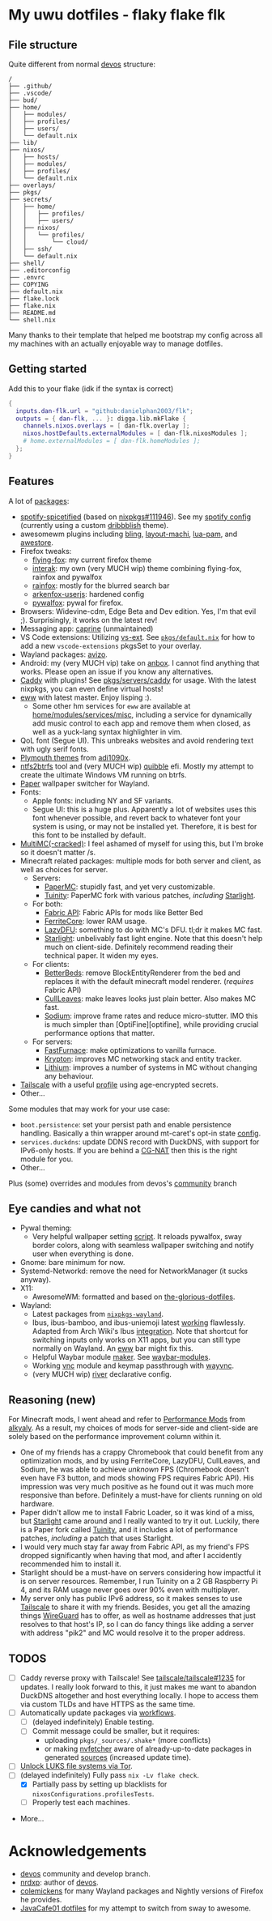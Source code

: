 # My uwu dotfiles - flaky flake flk

## File structure

Quite different from normal [devos] structure:

```
/
├── .github/
├── .vscode/
├── bud/
├── home/
│   ├── modules/
│   ├── profiles/
│   ├── users/
│   └── default.nix
├── lib/
├── nixos/
│   ├── hosts/
│   ├── modules/
│   ├── profiles/
│   └── default.nix
├── overlays/
├── pkgs/
├── secrets/
│   ├── home/
│   │   ├── profiles/
│   │   ├── users/
│   ├── nixos/
│   │   └── profiles/
│   │       └── cloud/
│   ├── ssh/
│   └── default.nix
├── shell/
├── .editorconfig
├── .envrc
├── COPYING
├── default.nix
├── flake.lock
├── flake.nix
├── README.md
└── shell.nix
```

Many thanks to their template that helped me bootstrap my config across all my machines with an actually enjoyable way to manage dotfiles.

## Getting started

Add this to your flake (idk if the syntax is correct)
```nix
{
  inputs.dan-flk.url = "github:danielphan2003/flk";
  outputs = { dan-flk, ... }: digga.lib.mkFlake {
    channels.nixos.overlays = [ dan-flk.overlay ];
    nixos.hostDefaults.externalModules = [ dan-flk.nixosModules ];
    # home.externalModules = [ dan-flk.homeModules ];
  };
}
```

## Features

A lot of [packages][pkgs]:
- [spotify-spicetified][my-spotify-spicetified] (based on [nixpkgs#111946][nixpkgs-spotify-spicetified]).
  See my [spotify config][my-spotify-config] (currently using a custom [dribbblish][ddt] theme).
- awesomewm plugins including [bling], [layout-machi], [lua-pam], and [awestore].
- Firefox tweaks:
  - [flying-fox]: my current firefox theme
  - [interak]: my own (very MUCH wip) theme combining flying-fox, rainfox and pywalfox
  - [rainfox]: mostly for the blurred search bar
  - [arkenfox-userjs]: hardened config
  - [pywalfox]: pywal for firefox.
- Browsers: Widevine-cdm, Edge Beta and Dev edition. Yes, I'm that evil ;). Surprisingly, it works on the latest rev!
- Messaging app: [caprine] (unmaintained)
- VS Code extensions: Utilizing [vs-ext]. See [`pkgs/default.nix`][vs-ext-example] for how to add a new `vscode-extensions` pkgsSet to your overlay.
- Wayland packages: [avizo].
- Android: my (very MUCH vip) take on [anbox]. I cannot find anything that works. Please open an issue if you know any alternatives.
- [Caddy][caddy] with plugins! See [pkgs/servers/caddy][caddy-with-plugins] for usage. With the latest nixpkgs, you can even define virtual hosts!
- [eww] with latest master. Enjoy lisping :).
  - Some other hm services for `eww` are available at [home/modules/services/misc](./home/modules/services/misc), including a service for dynamically add music control to each app and remove them when closed, as well as a yuck-lang syntax highlighter in vim.
- QoL font (Segue UI). This unbreaks websites and avoid rendering text with ugly serif fonts.
- [Plymouth themes][plymouth-themes] from [adi1090x].
- [ntfs2btrfs] tool and (very MUCH wip) [quibble][quibble] efi. Mostly my attempt to create the ultimate Windows VM running on btrfs.
- [Paper][paper] wallpaper switcher for Wayland.
- Fonts:
  - Apple fonts: including NY and SF variants.
  - Segue UI: this is a huge plus. Apparently a lot of websites uses this font whenever possible, and revert back to whatever font your system is using, or may not be installed yet. Therefore, it is best for this font to be installed by default.
- [MultiMC(-cracked)][mmc-cracked]: I feel ashamed of myself for using this, but I'm broke so it doesn't matter /s.
- Minecraft related packages: multiple mods for both server and client, as well as choices for server.
  - Servers:
    - [PaperMC][papermc]: stupidly fast, and yet very customizable.
    - [Tuinity][tuinity]: PaperMC fork with various patches, *including* [Starlight][starlight].
  - For both:
    - [Fabric API][fabric-api]: Fabric APIs for mods like Better Bed
    - [FerriteCore][ferrite-core]: lower RAM usage.
    - [LazyDFU][lazydfu]: something to do with MC's DFU. tl;dr it makes MC fast.
    - [Starlight][starlight]: unbelivably fast light engine. Note that this doesn't help much on client-side. Definitely recommend reading their technical paper. It widen my eyes.
  - For clients:
    - [BetterBeds][better-beds]: remove BlockEntityRenderer from the bed and replaces it with the default minecraft model renderer. (*requires* Fabric API)
    - [CullLeaves][cull-leaves]: make leaves looks just plain better. Also makes MC fast.
    - [Sodium][sodium]: improve frame rates and reduce micro-stutter. IMO this is much simpler than [OptiFine][optifine], while providing crucial performance options that matter.
  - For servers:
    - [FastFurnace][fast-furnace]: make optimizations to vanilla furnace.
    - [Krypton][krypton]: improves MC networking stack and entity tracker.
    - [Lithium][lithium]: improves a number of systems in MC without changing any behaviour.
- [Tailscale][tailscale] with a useful [profile][tailscale-profile] using age-encrypted secrets.
- Other...

Some modules that may work for your use case:
- `boot.persistence`: set your persist path and enable persistence handling. Basically a thin wrapper around mt-caret's opt-in state [config][optin-state].
- `services.duckdns`: update DDNS record with DuckDNS, with support for IPv6-only hosts. If you are behind a [CG-NAT][cg-nat] then this is the right module for you.
- Other...

Plus (some) overrides and modules from devos's [community][devos-community] branch

## Eye candies and what not
- Pywal theming:
  - Very helpful wallpaper setting [script][wal-set]. It reloads pywalfox, sway border colors, along with seamless wallpaper switching and notify user when everything is done.
- Gnome: bare minimum for now.
- Systemd-Networkd: remove the need for NetworkManager (it sucks anyway).
- X11:
  - AwesomeWM: formatted and based on [the-glorious-dotfiles].
- Wayland:
  - Latest packages from [`nixpkgs-wayland`][nixpkgs-wayland].
  - Ibus, ibus-bamboo, and ibus-uniemoji latest [working][sway-startup] flawlessly. Adapted from Arch Wiki's Ibus [integration][arch-wiki-ibus]. Note that shortcut for switching inputs only works on X11 apps, but you can still type normally on Wayland. An [eww] bar might fix this.
  - Helpful Waybar module [maker][waybar-module-maker]. See [waybar-modules][waybar-modules].
  - Working [vnc][repo-root-vnc] module and keymap passthrough with [wayvnc].
  - (very MUCH wip) [river] declarative config.

## Reasoning (new)

For Minecraft mods, I went ahead and refer to [Performance Mods][performance-mods] from [alkyaly]. As a result, my choices of mods for server-side and client-side are solely based on the performance improvement column within it.
- One of my friends has a crappy Chromebook that could benefit from any optimization mods, and by using FerriteCore, LazyDFU, CullLeaves, and Sodium, he was able to achieve *unknown* FPS (Chromebook doesn't even have F3 button, and mods showing FPS requires Fabric API).
  His impression was very much positive as he found out it was much more responsive than before. Definitely a must-have for clients running on old hardware.
- Paper didn't allow me to install Fabric Loader, so it was kind of a miss, but [Starlight][starlight] came around and I really wanted to try it out. Luckily, there is a Paper fork called [Tuinity][tuinity], and it includes a lot of performance patches, *including* a patch that uses Starlight.
- I would very much stay far away from Fabric API, as my friend's FPS dropped significantly when having that mod, and after I accidently recommended him to install it.
- Starlight should be a must-have on servers considering how impactful it is on server resources. Remember, I run Tuinity on a 2 GB Raspberry Pi 4, and its RAM usage never goes over 90% even with multiplayer.
- My server only has public IPv6 address, so it makes senses to use [Tailscale][tailscale] to share it with my friends. Besides, you get all the amazing things [WireGuard][wireguard] has to offer, as well as hostname addresses that just resolves to that host's IP, so I can do fancy things like adding a server with address "pik2" and MC would resolve it to the proper address.

## TODOS
- [ ] Caddy reverse proxy with Tailscale! See [tailscale/tailscale#1235][tailscale-reverse-proxy] for updates.
  I really look forward to this, it just makes me want to abandon DuckDNS altogether and host everything locally.
  I hope to access them via custom TLDs and have HTTPS as the same time.
- [ ] Automatically update packages via [workflows][auto-update-pkgs-workflow].
  - [ ] (delayed indefinitely) Enable testing.
  - [ ] Commit message could be smaller, but it requires:
    - uploading `pkgs/_sources/.shake*` (more conflicts)
    - or making [nvfetcher] aware of already-up-to-date packages in generated [sources][generated-sources] (increased update time).
- [ ] [Unlock LUKS file systems via Tor][tor-luks-unlock].
- [ ] (delayed indefinitely) Fully pass `nix -Lv flake check`.
  - [x] Partially pass by setting up blacklists for `nixosConfigurations.profilesTests`.
  - [ ] Properly test each machines.
- More...

# Acknowledgements
- [devos] community and develop branch.
- [nrdxp]: author of [devos].
- [colemickens] for many Wayland packages and Nightly versions of Firefox he provides.
- [JavaCafe01 dotfiles][JavaCafe01-dotfiles] for my attempt to switch from sway to awesome.

[devos]: https://github.com/divnix/devos

[nrdxp]: https://github.com/nrdxp

[divnix-agenix]: https://github.com/divnix/devos/blob/develop/flake.nix#L23

[rage-v0.6.0-changelog]: https://github.com/str4d/rage/releases/tag/v0.6.0

[paper]: https://gitlab.com/snakedye/paper
[nvfetcher]: https://github.com/berberman/nvfetcher
[snui]: https://gitlab.com/snakedye/snui

[GTrunSec]: https://github.com/GTrunSec

[home-manager]: https://github.com/nix-community/home-manager/tree/d370447
[nrdxp-nixos]: https://github.com/nrdxp/nixpkgs/more-general-fsbefore
[impermanance]: https://github.com/nix-community/impermanance
[persistence-profile]: ./profiles/misc/persistence

[firefox-nightly]: https://github.com/colemickens/flake-firefox-nightly
[nixpkgs-wayland]: https://github.com/colemickens/nixpkgs-wayland

[pkgs]: pkgs

[nixpkgs-spotify-spicetified]: https://github.com/NixOS/nixpkgs/pull/111946
[my-spotify-spicetified]: pkgs/applications/audio/spotify-spicetified/default.nix
[my-spotify-config]: profiles/graphical/spotify/default.nix
[ddt]: https://github.com/JulienMaille/dribbblish-dynamic-theme

[bling]: https://github.com/Nooo37/bling
[layout-machi]: https://github.com/xinhaoyuan/layout-machi
[lua-pam]: https://github.com/RMTT/lua-pam
[awestore]: https://github.com/K4rakara/awestore

[flying-fox]: https://github.com/akshat46/FlyingFox/
[interak]: pkgs/data/misc/interak/default.nix
[rainfox]: https://github.com/1280px/rainfox
[arkenfox-userjs]: https://github.com/arkenfox/user.js
[pywalfox]: https://github.com/Frewacom/pywalfox-native

[caprine]: https://github.com/sindresorhus/caprine

[vs-ext]: https://github.com/divnix/vs-ext
[vs-ext-example]: ./pkgs/default.nix#L33

[caddy]: https://caddyserver.com
[caddy-with-plugins]: ./pkgs/servers/caddy/default.nix
[eww]: https://github.com/elkowar/eww

[plymouth-themes]: https://github.com/adi1090x/plymouth-themes
[adi1090x]: https://github.com/adi1090x

[ntfs2btrfs]: https://github.com/maharmstone/ntfs2btrfs
[quibble]: https://github.com/maharmstone/quibble

[paper]: https://gitlab.com/snakedye/paper

[mmc-cracked]: https://github.com/AfoninZ/MultiMC5-Cracked

[papermc]: https://papermc.io/
[tuinity]: https://github.com/Tuinity/Tuinity
[starlight]: https://github.com/PaperMC/Starlight
[fabric-api]: https://github.com/FabricMC/fabric
[ferrite-core]: https://github.com/malte0811/FerriteCore
[lazydfu]: https://github.com/astei/lazydfu
[better-beds]: https://github.com/TeamMidnightDust/BetterBeds
[cull-leaves]: https://github.com/TeamMidnightDust/CullLeaves
[sodium]: https://github.com/CaffeineMC/sodium-fabric
[fast-furnace]: https://github.com/Tfarcenim/FabricFastFurnace
[krypton]: https://github.com/astei/krypton
[lithium]: https://github.com/CaffeineMC/lithium-fabric

[tailscale]: https://tailscale.net
[tailscale-profile]: ./nixos/profiles/network/tailscale/default.nix

[optin-state]: https://mt-caret.github.io/blog/posts/2020-06-29-optin-state.html

[cg-nat]: https://www.reddit.com/r/selfhosted/comments/9e707d/what_are_my_options_to_get_around_a_carrier_grade/

[devos-community]: https://github.com/divnix/devos/tree/community

[avizo]: https://github.com/misterdanb/avizo
[anbox]: https://github.com/anbox/anbox

[wal-set]: users/profiles/sway/config/scripts/wal-set.nix
[sway-startup]: users/profiles/sway/config/startup.nix
[the-glorious-dotfiles]: https://github.com/manilarome/the-glorious-dotfiles
[arch-wiki-ibus]: https://wiki.archlinux.org/title/IBus#Integration
[waybar-module-maker]: lib/pkgs-build/mkWaybarModule.nix
[waybar-modules]: users/profiles/sway/waybar/modules
[repo-root-vnc]: ./home/modules/services/wayvnc.nix
[wayvnc]: https://github.com/any1/wayvnc
[river]: https://github.com/ifreund/river

[performance-mods]: https://gist.github.com/alkyaly/02830c560d15256855bc529e1e232e88
[alkyaly]: https://github.com/alkyaly

[wireguard]: https://www.wireguard.com

[tailscale-reverse-proxy]: https://github.com/tailscale/tailscale/issues/1235
[auto-update-pkgs-workflow]: ./.github/workflows/auto-update-pkgs.yml
[generated-sources]: pkgs/_sources/generated.nix
[tor-luks-unlock]: https://nixos.wiki/wiki/Remote_LUKS_Unlocking

[colemickens]: https://github.com/colemickens
[JavaCafe01-dotfiles]: https://github.com/JavaCafe01/DotFiles
